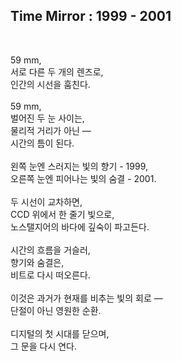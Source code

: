 <h2>Time Mirror : 1999 - 2001</h2><br>
<p>
59 mm,<br>
서로 다른 두 개의 렌즈로,<br>
인간의 시선을 훔친다.<br>
<br>
59 mm,<br>
벌어진 두 눈 사이는,<br>
물리적 거리가 아닌 —<br>
시간의 틈이 된다.<br>
<br>
왼쪽 눈엔 스러지는 빛의 향기 - 1999,<br>
오른쪽 눈엔 피어나는 빛의 숨결 - 2001.<br>
<br>
두 시선이 교차하면,<br>
CCD 위에서 한 줄기 빛으로,<br>
노스탤지어의 바다에 깊숙이 파고든다.<br>
<br>
시간의 흐름을 거슬러,<br>
향기와 숨결은,<br>
비트로 다시 떠오른다.<br>
<br>
이것은 과거가 현재를 비추는 빛의 회로 —<br>
단절이 아닌 영원한 순환.<br>
<br>
디지털의 첫 시대를 닫으며,<br>
그 문을 다시 연다.<br>
</p>

